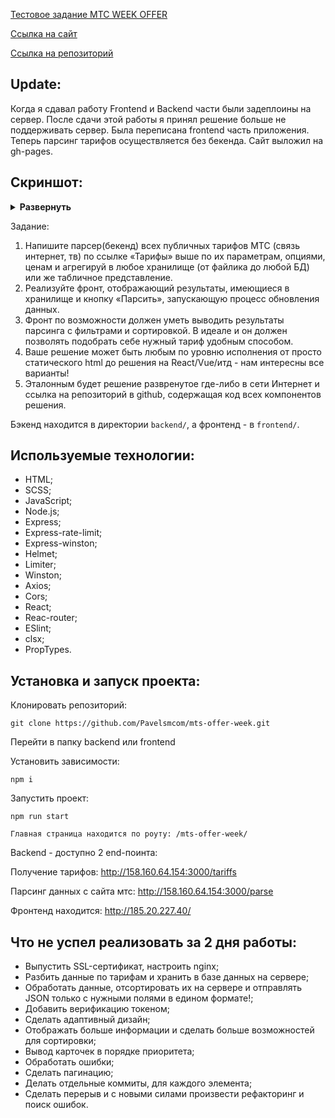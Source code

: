 [Тестовое задание МТС WEEK OFFER ](https://rabota-mts.ru/fasttrack)

[Ссылка на сайт](https://pavelsmcom.github.io/mts-offer-week/)

[Ссылка на репозиторий](https://github.com/Pavelsmcom/mts-offer-week)

## Update:

Когда я сдавал работу Frontend и Backend части были задеплоины на сервер. После сдачи этой работы я принял решение больше не поддерживать сервер.
Была переписана frontend часть приложения. Теперь парсинг тарифов осуществляется без бекенда. Сайт выложил на gh-pages.

## Скриншот:

<details><summary><b>Развернуть</b></summary>

[![mts-offer-week](https://pavelsm.com/GitPic/mts.png)

</details>

Задание:

1. Напишите парсер(бекенд) всех публичных тарифов МТС (связь интернет, тв) по ссылке
   «Тарифы» выше по их параметрам, опциями, ценам и агрегируй в любое хранилище (от
   файлика до любой БД) или же табличное представление.
2. Реализуйте фронт, отображающий результаты, имеющиеся в хранилище и кнопку
   «Парсить», запускающую процесс обновления данных.
3. Фронт по возможности должен уметь выводить результаты парсинга с фильтрами и
   сортировкой. В идеале и он должен позволять подобрать себе нужный тариф удобным
   способом.
4. Ваше решение может быть любым по уровню исполнения от просто статического html до
   решения на React/Vue/итд - нам интересны все варианты!
5. Эталонным будет решение развренутое где-либо в сети Интернет и ссылка на репозиторий
   в github, содержащая код всех компонентов решения.

Бэкенд находится в директории `backend/`, а фронтенд - в `frontend/`.

## Используемые технологии:

- HTML;
- SCSS;
- JavaScript;
- Node.js;
- Express;
- Express-rate-limit;
- Express-winston;
- Helmet;
- Limiter;
- Winston;
- Axios;
- Cors;
- React;
- Reac-router;
- ESlint;
- clsx;
- PropTypes.

## Установка и запуск проекта:

Клонировать репозиторий:

    git clone https://github.com/Pavelsmcom/mts-offer-week.git

Перейти в папку backend или frontend

Установить зависимости:

    npm i

Запустить проект:

    npm run start

    Главная страница находится по роуту: /mts-offer-week/

Backend - доступно 2 end-поинта:

Получение тарифов:
http://158.160.64.154:3000/tariffs

Парсинг данных с сайта мтс:
http://158.160.64.154:3000/parse

Фронтенд находится: http://185.20.227.40/

## Что не успел реализовать за 2 дня работы:

- Выпустить SSL-сертификат, настроить nginx;
- Разбить данные по тарифам и хранить в базе данных на сервере;
- Обработать данные, отсортировать их на сервере и отправлять JSON только с нужными полями в едином формате!;
- Добавить верификацию токеном;
- Сделать адаптивный дизайн;
- Отображать больше информации и сделать больше возможностей для сортировки;
- Вывод карточек в порядке приоритета;
- Обработать ошибки;
- Сделать пагинацию;
- Делать отдельные коммиты, для каждого элемента;
- Сделать перерыв и с новыми силами произвести рефакторинг и поиск ошибок.
